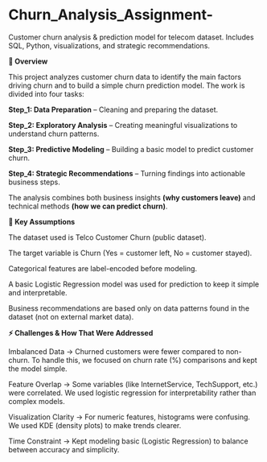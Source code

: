 # Churn_Analysis_Assignment-
Customer churn analysis &amp; prediction model for telecom dataset. Includes SQL, Python, visualizations, and strategic recommendations.


**📌 Overview**

This project analyzes customer churn data to identify the main factors driving churn and to build a simple churn prediction model. The work is divided into four tasks:

**Step_1: Data Preparation** – Cleaning and preparing the dataset.

**Step_2: Exploratory Analysis** – Creating meaningful visualizations to understand churn patterns.

**Step_3: Predictive Modeling** – Building a basic model to predict customer churn.

**Step_4: Strategic Recommendations** – Turning findings into actionable business steps.

The analysis combines both business insights **(why customers leave)** and technical methods **(how we can predict churn)**.


**🔑 Key Assumptions**

The dataset used is Telco Customer Churn (public dataset).

The target variable is Churn (Yes = customer left, No = customer stayed).

Categorical features are label-encoded before modeling.

A basic Logistic Regression model was used for prediction to keep it simple and interpretable.

Business recommendations are based only on data patterns found in the dataset (not on external market data).



**⚡ Challenges & How That Were Addressed**

Imbalanced Data → Churned customers were fewer compared to non-churn. To handle this, we focused on churn rate (%) comparisons and kept the model simple.

Feature Overlap → Some variables (like InternetService, TechSupport, etc.) were correlated. We used logistic regression for interpretability rather than complex models.

Visualization Clarity → For numeric features, histograms were confusing. We used KDE (density plots) to make trends clearer.

Time Constraint → Kept modeling basic (Logistic Regression) to balance between accuracy and simplicity.



